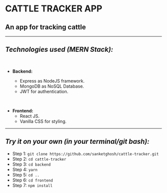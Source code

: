# **CATTLE TRACKER APP**

## An app for tracking cattle

---

## _Technologies used (MERN Stack):_

<br>

- **Backend:**

  - Express as NodeJS framework.
  - MongoDB as NoSQL Database.
  - JWT for authentication.

<br>

- **Frontend:**
  - React JS.
  - Vanilla CSS for styling.

---

## _Try it on your own (in your terminal/git bash):_

- Step 1: `git clone https://github.com/sanketghosh/cattle-tracker.git`
- Step 2: `cd cattle-tracker`
- Step 3: `cd backend`
- Step 4: `yarn`
- Step 5: `cd ..`
- Step 6: `cd frontend`
- Step 7: `npm install`
